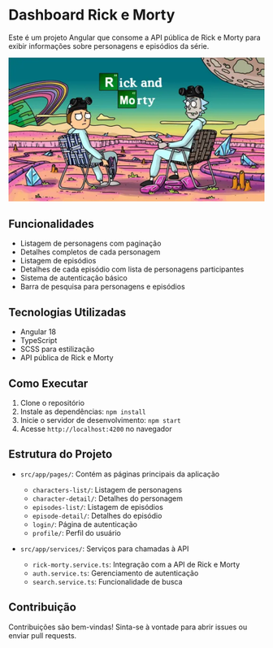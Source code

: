 # Dashboard Rick e Morty

Este é um projeto Angular que consome a API pública de Rick e Morty para exibir informações sobre personagens e episódios da série.

![App Screenshot](/public/rick-morty-breaking-bad.webp)

## Funcionalidades

- Listagem de personagens com paginação
- Detalhes completos de cada personagem
- Listagem de episódios
- Detalhes de cada episódio com lista de personagens participantes
- Sistema de autenticação básico
- Barra de pesquisa para personagens e episódios

## Tecnologias Utilizadas

- Angular 18
- TypeScript
- SCSS para estilização
- API pública de Rick e Morty

## Como Executar

1. Clone o repositório
2. Instale as dependências: `npm install`
3. Inicie o servidor de desenvolvimento: `npm start`
4. Acesse `http://localhost:4200` no navegador

## Estrutura do Projeto

- `src/app/pages/`: Contém as páginas principais da aplicação

  - `characters-list/`: Listagem de personagens
  - `character-detail/`: Detalhes do personagem
  - `episodes-list/`: Listagem de episódios
  - `episode-detail/`: Detalhes do episódio
  - `login/`: Página de autenticação
  - `profile/`: Perfil do usuário

- `src/app/services/`: Serviços para chamadas à API
  - `rick-morty.service.ts`: Integração com a API de Rick e Morty
  - `auth.service.ts`: Gerenciamento de autenticação
  - `search.service.ts`: Funcionalidade de busca

## Contribuição

Contribuições são bem-vindas! Sinta-se à vontade para abrir issues ou enviar pull requests.
